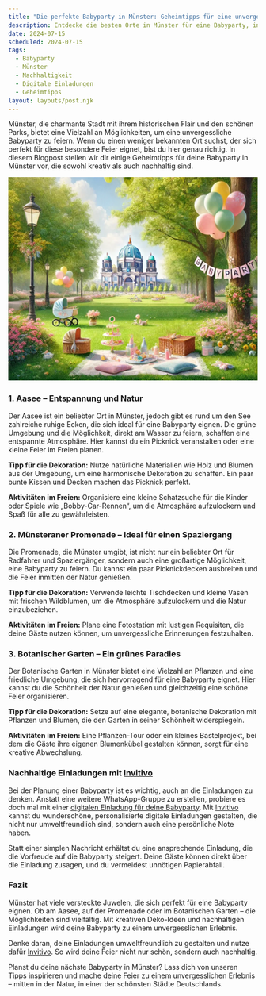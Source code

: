 ```yaml
---
title: "Die perfekte Babyparty in Münster: Geheimtipps für eine unvergessliche Feier"
description: Entdecke die besten Orte in Münster für eine Babyparty, inklusive nachhaltiger Dekorationstipps und personalisierten digitalen Einladungen.
date: 2024-07-15
scheduled: 2024-07-15
tags:
  - Babyparty
  - Münster
  - Nachhaltigkeit
  - Digitale Einladungen
  - Geheimtipps
layout: layouts/post.njk
---
```


Münster, die charmante Stadt mit ihrem historischen Flair und den schönen Parks, bietet eine Vielzahl an Möglichkeiten, um eine unvergessliche Babyparty zu feiern. Wenn du einen weniger bekannten Ort suchst, der sich perfekt für diese besondere Feier eignet, bist du hier genau richtig. In diesem Blogpost stellen wir dir einige Geheimtipps für deine Babyparty in Münster vor, die sowohl kreativ als auch nachhaltig sind.

![Babyparty im Park](/img/picnic-park.webp)

### 1. **Aasee – Entspannung und Natur**

Der Aasee ist ein beliebter Ort in Münster, jedoch gibt es rund um den See zahlreiche ruhige Ecken, die sich ideal für eine Babyparty eignen. Die grüne Umgebung und die Möglichkeit, direkt am Wasser zu feiern, schaffen eine entspannte Atmosphäre. Hier kannst du ein Picknick veranstalten oder eine kleine Feier im Freien planen.

**Tipp für die Dekoration:** Nutze natürliche Materialien wie Holz und Blumen aus der Umgebung, um eine harmonische Dekoration zu schaffen. Ein paar bunte Kissen und Decken machen das Picknick perfekt.

**Aktivitäten im Freien:** Organisiere eine kleine Schatzsuche für die Kinder oder Spiele wie „Bobby-Car-Rennen“, um die Atmosphäre aufzulockern und Spaß für alle zu gewährleisten.

### 2. **Münsteraner Promenade – Ideal für einen Spaziergang**

Die Promenade, die Münster umgibt, ist nicht nur ein beliebter Ort für Radfahrer und Spaziergänger, sondern auch eine großartige Möglichkeit, eine Babyparty zu feiern. Du kannst ein paar Picknickdecken ausbreiten und die Feier inmitten der Natur genießen.

**Tipp für die Dekoration:** Verwende leichte Tischdecken und kleine Vasen mit frischen Wildblumen, um die Atmosphäre aufzulockern und die Natur einzubeziehen.

**Aktivitäten im Freien:** Plane eine Fotostation mit lustigen Requisiten, die deine Gäste nutzen können, um unvergessliche Erinnerungen festzuhalten.

### 3. **Botanischer Garten – Ein grünes Paradies**

Der Botanische Garten in Münster bietet eine Vielzahl an Pflanzen und eine friedliche Umgebung, die sich hervorragend für eine Babyparty eignet. Hier kannst du die Schönheit der Natur genießen und gleichzeitig eine schöne Feier organisieren.

**Tipp für die Dekoration:** Setze auf eine elegante, botanische Dekoration mit Pflanzen und Blumen, die den Garten in seiner Schönheit widerspiegeln.

**Aktivitäten im Freien:** Eine Pflanzen-Tour oder ein kleines Bastelprojekt, bei dem die Gäste ihre eigenen Blumenkübel gestalten können, sorgt für eine kreative Abwechslung.

### **Nachhaltige Einladungen mit [Invitivo](https://invitivo.com/create)**

Bei der Planung einer Babyparty ist es wichtig, auch an die Einladungen zu denken. Anstatt eine weitere WhatsApp-Gruppe zu erstellen, probiere es doch mal mit einer [digitalen Einladung für deine Babyparty](https://invitivo.com/). Mit [Invitivo](https://invitivo.com/) kannst du wunderschöne, personalisierte digitale Einladungen gestalten, die nicht nur umweltfreundlich sind, sondern auch eine persönliche Note haben.

Statt einer simplen Nachricht erhältst du eine ansprechende Einladung, die die Vorfreude auf die Babyparty steigert. Deine Gäste können direkt über die Einladung zusagen, und du vermeidest unnötigen Papierabfall.

### **Fazit**

Münster hat viele versteckte Juwelen, die sich perfekt für eine Babyparty eignen. Ob am Aasee, auf der Promenade oder im Botanischen Garten – die Möglichkeiten sind vielfältig. Mit kreativen Deko-Ideen und nachhaltigen Einladungen wird deine Babyparty zu einem unvergesslichen Erlebnis.

Denke daran, deine Einladungen umweltfreundlich zu gestalten und nutze dafür [Invitivo](https://invitivo.com). So wird deine Feier nicht nur schön, sondern auch nachhaltig.

Planst du deine nächste Babyparty in Münster? Lass dich von unseren Tipps inspirieren und mache deine Feier zu einem unvergesslichen Erlebnis – mitten in der Natur, in einer der schönsten Städte Deutschlands.
